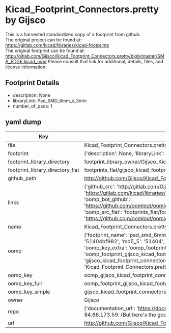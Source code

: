 # Kicad_Footprint_Connectors.pretty by Gijsco  
This is a harvested standardized copy of a footprint from github.  
The original project can be found at:  
https://gitlab.com/kicad/libraries/kicad-footprints  
The original footprint can be found at:
http://gitlab.com/Gijsco/Kicad_Footprint_Connectors.pretty/blob/master/SMA_EDGE.kicad_mod
Please consult that link for additional, details, files, and license information.  
## Footprint Details
* description: None  
* libraryLink: Pad_SMD_6mm_x_3mm  
* number_of_pads: 1  
## yaml dump  
| Key | Value |  
| --- | --- |  
| file | Kicad_Footprint_Connectors.pretty/Pad_SMD_6mm_x_3mm.kicad_mod |  
| footprint | {'description': None, 'libraryLink': 'Pad_SMD_6mm_x_3mm', 'number_of_pads': 1} |  
| footprint_library_directory | footprint_library_owner/Gijsco_Kicad_Footprint_Connectors.pretty |  
| footprint_library_directory_flat | footprints_flat/gijsco_kicad_footprint_connectors_pad_smd_6mm_x_3mm/working |  
| github_path | http://github.com/Gijsco/Kicad_Footprint_Connectors.pretty/blob/master/Pad_SMD_6mm_x_3mm.kicad_mod |  
| links | {'github_src': 'http://gitlab.com/Gijsco/Kicad_Footprint_Connectors.pretty/blob/master/SMA_EDGE.kicad_mod', 'github_src_repo': 'https://gitlab.com/kicad/libraries/kicad-footprints', 'oomp_bot': 'footprints/gijsco_kicad_footprint_connectors_pad_smd_6mm_x_3mm/working', 'oomp_bot_github': 'https://github.com/oomlout/oomlout_oomp_footprint_bot/tree/main/footprints/gijsco_kicad_footprint_connectors_pad_smd_6mm_x_3mm/working', 'oomp_src_flat': 'footprints_flat/footprints_flat/gijsco_kicad_footprint_connectors_pad_smd_6mm_x_3mm/working', 'oomp_src_flat_github': 'https://github.com/oomlout/oomlout_oomp_footprint_src/tree/main/footprints_flat/gijsco_kicad_footprint_connectors_pad_smd_6mm_x_3mm/working'} |  
| name | Kicad_Footprint_Connectors.pretty |  
| oomp | {'footprint_name': 'pad_smd_6mm_x_3mm', 'library_name': 'kicad_footprint_connectors', 'md5': '51404bf9829dd600e834f0f3b3c09bb9', 'md5_10': '51404bf982', 'md5_5': '51404', 'md5_6': '51404b', 'oomp_key': 'oomp_gijsco_kicad_footprint_connectors_pad_smd_6mm_x_3mm', 'oomp_key_extra': 'oomp_footprint_gijsco_kicad_footprint_connectors_pad_smd_6mm_x_3mm', 'oomp_key_full': 'oomp_footprint_gijsco_kicad_footprint_connectors_pad_smd_6mm_x_3mm_51404b', 'oomp_key_simple': 'gijsco_kicad_footprint_connectors_pad_smd_6mm_x_3mm', 'original_filename': 'Kicad_Footprint_Connectors.pretty/Pad_SMD_6mm_x_3mm.kicad_mod', 'owner_name': 'gijsco'} |  
| oomp_key | oomp_gijsco_kicad_footprint_connectors_pad_smd_6mm_x_3mm |  
| oomp_key_full | oomp_footprint_gijsco_kicad_footprint_connectors_pad_smd_6mm_x_3mm |  
| oomp_key_simple | gijsco_kicad_footprint_connectors_pad_smd_6mm_x_3mm |  
| owner | Gijsco |  
| repo | {'documentation_url': 'https://docs.github.com/rest/overview/resources-in-the-rest-api#rate-limiting', 'message': "API rate limit exceeded for 84.66.173.59. (But here's the good news: Authenticated requests get a higher rate limit. Check out the documentation for more details.)"} |  
| url | http://github.com/Gijsco/Kicad_Footprint_Connectors.pretty |  

